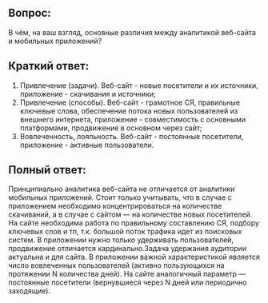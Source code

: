 ## Вопрос:

В чём, на ваш взгляд, основные различия между аналитикой веб-сайта и мобильных приложений?

## Краткий ответ:
1. Привлечение (задачи). Веб-сайт - новые посетители и их источники, приложение - скачивания и источники;
2. Привлечение (способы). Веб-сайт - грамотное СЯ, правильные ключевые слова, обеспечение потока новых пользователей из внешнего интернета, приложение - совместимость с основными платформами, продвижение в основном через сайт;
3. Вовлеченность, лояльность. Веб-сайт - постоянные посетители, приложение - активные пользователи.

## Полный ответ: 

Принципиально аналитика веб-сайта не отличается от аналитики мобильных приложений. Стоит только учитывать, что в случае с приложением необходимо концентрироваться на количестве скачиваний, а в случае с сайтом — на количестве новых посетителей. На сайте необходима работа по правильному составлению СЯ, подбору ключевых слов и тп, т.к. большой поток трафика идет из поисковых систем. В приложении нужно только удерживать пользователей, продвижение отличается кардинально.Задача удержания аудитории актуальна и для сайта. В приложении важной характеристикой является число вовлеченных пользователей (активно пользующихся на протяжении N количества дней). На сайте аналогичный параметр — постоянные посетители (вернувшиеся через N дней или периодично заходящие).
